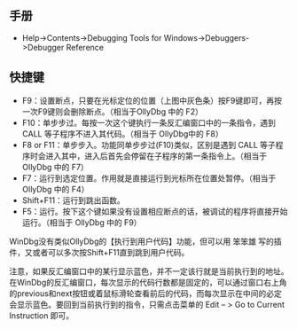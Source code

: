 
## 手册
- Help->Contents->Debugging Tools for Windows->Debuggers->Debugger Reference

## 快捷键
- F9：设置断点，只要在光标定位的位置（上图中灰色条）按F9键即可，再按一次F9键则会删除断点。（相当于OllyDbg 中的 F2）
- F10：单步步过。每按一次这个键执行一条反汇编窗口中的一条指令，遇到 CALL 等子程序不进入其代码。（相当于 OllyDbg中的 F8）
- F8 or F11：单步步入。功能同单步步过(F10)类似，区别是遇到 CALL 等子程序时会进入其中，进入后首先会停留在子程序的第一条指令上。（相当于 OllyDbg 中的 F7）
- F7：运行到选定位置。作用就是直接运行到光标所在位置处暂停。（相当于 OllyDbg 中的 F4）
- Shift+F11：运行到跳出函数。
- F5：运行。按下这个键如果没有设置相应断点的话，被调试的程序将直接开始运行。（相当于 OllyDbg 中的 F9）

WinDbg没有类似OllyDbg的【执行到用户代码】功能，但可以用 笨笨雄 写的插件，又或者可以多次按Shift+F11直到跳到用户代码。

注意，如果反汇编窗口中的某行显示蓝色，并不一定该行就是当前执行到的地址。在WinDbg的反汇编窗口，每次显示的代码行数都是固定的，可以通过窗口右上角的previous和next按钮或着鼠标滑轮查看前后的代码，而每次显示在中间的必定会显示蓝色。要回到当前执行到的指令，只需点击菜单的 Edit – > Go to Current Instruction 即可。
